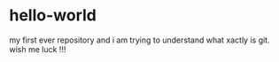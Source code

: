 # hello-world
my first ever repository
and i am trying to understand what xactly is git. wish me luck !!!
